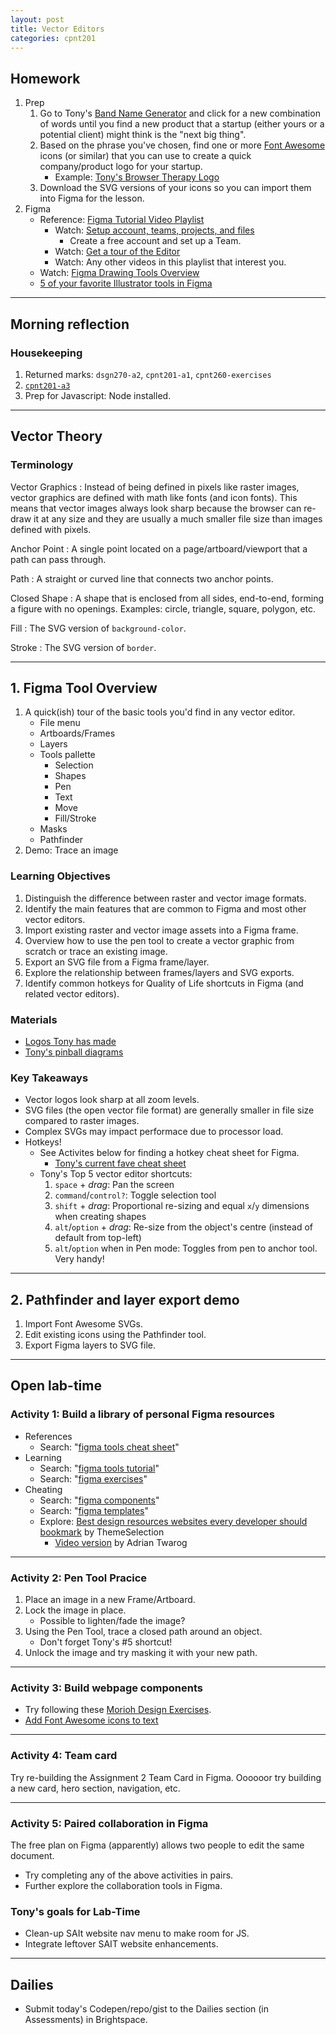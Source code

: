 ```yaml
---
layout: post
title: Vector Editors
categories: cpnt201
---
```


## Homework
1. Prep
    1. Go to Tony's [Band Name Generator](https://acidtone.github.io/namor/) and click for a new combination of words until you find a new product that a startup (either yours or a potential client) might think is the "next big thing".
    2. Based on the phrase you've chosen, find one or more [Font Awesome](https://fontawesome.com/) icons (or similar) that you can use to create a quick company/product logo for your startup.
        - Example: [Tony's Browser Therapy Logo](https://sait-wbdv.github.io/sample-code/assets/images/logos/browser-therapy.svg)
    3. Download the SVG versions of your icons so you can import them into Figma for the lesson.
2. Figma
    - Reference: [Figma Tutorial Video Playlist](https://www.youtube.com/playlist?list=PLXDU_eVOJTx7QHLShNqIXL1Cgbxj7HlN4)
        - Watch: [Setup account, teams, projects, and files](https://youtu.be/hrHL2VLMl7g)
            - Create a free account and set up a Team.
        - Watch: [Get a tour of the Editor](https://youtu.be/DSrbwCrEIII)
        - Watch: Any other videos in this playlist that interest you.
    - Watch: [Figma Drawing Tools Overview](https://webdesign.tutsplus.com/courses/using-figma-for-svg-design/lessons/drawing-tools-overview)
    - [5 of your favorite Illustrator tools in Figma](https://medium.com/@saintasia/5-of-your-favorite-illustrator-tools-in-figma-a7c2aaa45d59)


---

## Morning reflection
### Housekeeping
1. Returned marks: `dsgn270-a2`, `cpnt201-a1`, `cpnt260-exercises`
2. [`cpnt201-a3`](https://github.com/sait-wbdv/assessments/tree/master/cpnt201/assignment-3)
3. Prep for Javascript: Node installed.

---

## Vector Theory
### Terminology

Vector Graphics
: Instead of being defined in pixels like raster images, vector graphics are defined with math like fonts (and icon fonts). This means that vector images always look sharp because the browser can re-draw it at any size and they are usually a much smaller file size than images defined with pixels.

Anchor Point
: A single point located on a page/artboard/viewport that a path can pass through.

Path
: A straight or curved line that connects two anchor points.

Closed Shape
: A shape that is enclosed from all sides, end-to-end, forming a figure with no openings. Examples: circle, triangle, square, polygon, etc.

Fill
: The SVG version of `background-color`.

Stroke
: The SVG version of `border`.

---

## 1. Figma Tool Overview
1. A quick(ish) tour of the basic tools you'd find in any vector editor.
    - File menu
    - Artboards/Frames
    - Layers
    - Tools pallette
      - Selection
      - Shapes
      - Pen
      - Text
      - Move
      - Fill/Stroke
    - Masks
    - Pathfinder
2. Demo: Trace an image

### Learning Objectives
1. Distinguish the difference between raster and vector image formats.
2. Identify the main features that are common to Figma and most other vector editors.
3. Import existing raster and vector image assets into a Figma frame.
4. Overview how to use the pen tool to create a vector graphic from scratch or trace an existing image.
5. Export an SVG file from a Figma frame/layer.
6. Explore the relationship between frames/layers and SVG exports.
7. Identify common hotkeys for Quality of Life shortcuts in Figma (and related vector editors).

### Materials
- [Logos Tony has made](https://github.com/sait-wbdv/sample-code/tree/master/assets/images/logos)
- [Tony's pinball diagrams](https://github.com/sait-wbdv/sample-code/tree/master/assets/images/pinball)

### Key Takeaways
- Vector logos look sharp at all zoom levels.
- SVG files (the open vector file format) are generally smaller in file size compared to raster images.
- Complex SVGs may impact performace due to processor load.
- Hotkeys!
  - See Activites below for finding a hotkey cheat sheet for Figma.
    - [Tony's current fave cheat sheet](https://usethekeyboard.com/figma/)
  - Tony's Top 5 vector editor shortcuts:
    1. `space` + _drag_: Pan the screen
    2. `command`/`control?`: Toggle selection tool
    3. `shift` + _drag_: Proportional re-sizing and equal `x`/`y` dimensions when creating shapes
    4. `alt`/`option` + _drag_: Re-size from the object's centre (instead of default from top-left)
    5. `alt`/`option` when in Pen mode: Toggles from pen to anchor tool. Very handy!

---

## 2. Pathfinder and layer export demo 
1. Import Font Awesome SVGs.
2. Edit existing icons using the Pathfinder tool.
3. Export Figma layers to SVG file.

---

## Open lab-time
### Activity 1: Build a library of personal Figma resources
- References
  - Search: "[figma tools cheat sheet](https://www.google.com/search?q=figma+tools+cheat+sheet)"
- Learning
  - Search: "[figma tools tutorial](https://www.google.com/search?q=figma+tools+tutorial)"
  - Search: "[figma exercises](https://www.google.com/search?q=figma+tools+exercises)"
- Cheating
  - Search: "[figma components](https://www.google.com/search?q=figma+components)"
  - Search: "[figma templates](https://www.google.com/search?q=figma+templates)"
  - Explore: [Best design resources websites every developer should bookmark](https://dev.to/theme_selection/best-design-resources-websites-every-developer-should-bookmark-1p5d) by ThemeSelection
    - [Video version](https://youtu.be/fAK9NxsR3es) by Adrian Twarog

---

### Activity 2: Pen Tool Pracice
1. Place an image in a new Frame/Artboard.
2. Lock the image in place. 
    - Possible to lighten/fade the image?
3. Using the Pen Tool, trace a closed path around an object.
    - Don't forget Tony's #5 shortcut!
4. Unlock the image and try masking it with your new path.

---

### Activity 3: Build webpage components
- Try following these [Morioh Design Exercises](https://morioh.com/p/a96eb2ef43be).
- [Add Font Awesome icons to text](https://help.figma.com/hc/en-us/articles/360040449513-Add-icons-to-text-layers-with-icon-fonts)

---

### Activity 4: Team card
Try re-building the Assignment 2 Team Card in Figma. Oooooor try building a new card, hero section, navigation, etc.

---

### Activity 5: Paired collaboration in Figma
The free plan on Figma (apparently) allows two people to edit the same document. 
- Try completing any of the above activities in pairs.
- Further explore the collaboration tools in Figma.

### Tony's goals for Lab-Time
- Clean-up SAIt website nav menu to make room for JS.
- Integrate leftover SAIT website enhancements.

---

## Dailies
- Submit today's Codepen/repo/gist to the Dailies section (in Assessments) in Brightspace.